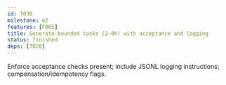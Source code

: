 ```yaml
---
id: T030
milestone: m2
features: [F005]
title: Generate bounded tasks (2–8h) with acceptance and logging
status: finished
deps: [T020]
---
```


Enforce acceptance checks present; include JSONL logging instructions; compensation/idempotency flags.
